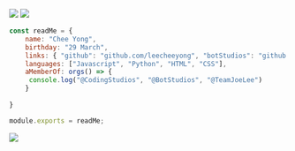 ![](https://garden.is-a.dev/v2/discordstatus/785783071244025867/badge)
![](https://garden.is-a.dev/v2/discordactivity/785783071244025867/badge)
```js
const readMe = {
    name: "Chee Yong",
    birthday: "29 March",
    links: { "github": "github.com/leecheeyong", "botStudios": "github.com/BotStudios" },
    languages: ["Javascript", "Python", "HTML", "CSS"],
    aMemberOf: orgs() => {
     console.log("@CodingStudios", "@BotStudios", "@TeamJoeLee")
    }
    
}

module.exports = readMe;
```
![](https://komarev.com/ghpvc/?username=leecheeyong&color=orange)
